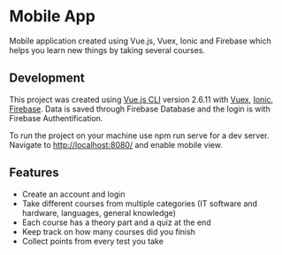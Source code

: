 
# Mobile App

Mobile application created using Vue.js, Vuex, Ionic and Firebase which helps you learn new things by taking several courses.

## Development

This project was created using [Vue.js CLI](https://vuejs.org/) version 2.6.11 with [Vuex](https://vuex.vuejs.org/), [Ionic](https://ionicframework.com/), [Firebase](https://firebase.google.com/).
Data is saved through Firebase Database and the login is with Firebase Authentification.

To run the project on your machine use npm run serve for a dev server. Navigate to <http://localhost:8080/> and enable mobile view.

## Features

* Create an account and login
* Take different courses from multiple categories (IT software and hardware, languages, general knowledge)
* Each course has a theory part and a quiz at the end
* Keep track on how many courses did you finish
* Collect points from every test you take
